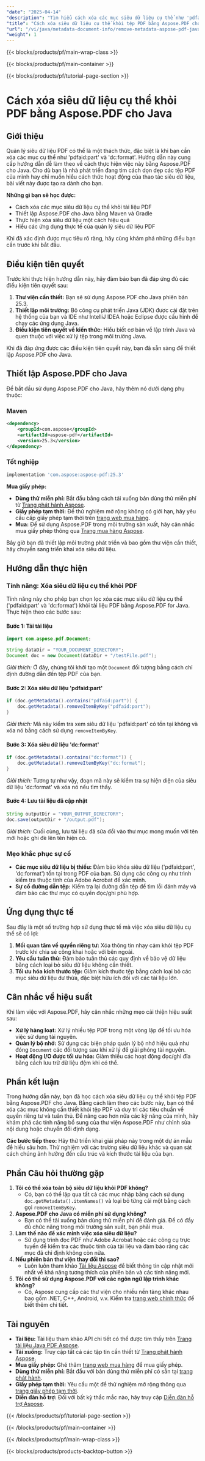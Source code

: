 ```yaml
---
"date": "2025-04-14"
"description": "Tìm hiểu cách xóa các mục siêu dữ liệu cụ thể như 'pdfaid&#58;part' và 'dc&#58;format' khỏi các tệp PDF bằng Aspose.PDF cho Java. Làm theo hướng dẫn từng bước này để quản lý PDF hiệu quả."
"title": "Cách xóa siêu dữ liệu cụ thể khỏi tệp PDF bằng Aspose.PDF cho Java&#58; Hướng dẫn toàn diện"
"url": "/vi/java/metadata-document-info/remove-metadata-aspose-pdf-java-tutorial/"
"weight": 1
---
```


{{< blocks/products/pf/main-wrap-class >}}

{{< blocks/products/pf/main-container >}}

{{< blocks/products/pf/tutorial-page-section >}}
# Cách xóa siêu dữ liệu cụ thể khỏi PDF bằng Aspose.PDF cho Java

## Giới thiệu
Quản lý siêu dữ liệu PDF có thể là một thách thức, đặc biệt là khi bạn cần xóa các mục cụ thể như 'pdfaid:part' và 'dc:format'. Hướng dẫn này cung cấp hướng dẫn dễ làm theo về cách thực hiện việc này bằng Aspose.PDF cho Java. Cho dù bạn là nhà phát triển đang tìm cách dọn dẹp các tệp PDF của mình hay chỉ muốn hiểu cách thức hoạt động của thao tác siêu dữ liệu, bài viết này được tạo ra dành cho bạn.

**Những gì bạn sẽ học được:**
- Cách xóa các mục siêu dữ liệu cụ thể khỏi tài liệu PDF
- Thiết lập Aspose.PDF cho Java bằng Maven và Gradle
- Thực hiện xóa siêu dữ liệu một cách hiệu quả
- Hiểu các ứng dụng thực tế của quản lý siêu dữ liệu PDF

Khi đã xác định được mục tiêu rõ ràng, hãy cùng khám phá những điều bạn cần trước khi bắt đầu.

## Điều kiện tiên quyết
Trước khi thực hiện hướng dẫn này, hãy đảm bảo bạn đã đáp ứng đủ các điều kiện tiên quyết sau:
1. **Thư viện cần thiết:** Bạn sẽ sử dụng Aspose.PDF cho Java phiên bản 25.3.
2. **Thiết lập môi trường:** Bộ công cụ phát triển Java (JDK) được cài đặt trên hệ thống của bạn và IDE như IntelliJ IDEA hoặc Eclipse được cấu hình để chạy các ứng dụng Java.
3. **Điều kiện tiên quyết về kiến thức:** Hiểu biết cơ bản về lập trình Java và quen thuộc với việc xử lý tệp trong môi trường Java.

Khi đã đáp ứng được các điều kiện tiên quyết này, bạn đã sẵn sàng để thiết lập Aspose.PDF cho Java.

## Thiết lập Aspose.PDF cho Java
Để bắt đầu sử dụng Aspose.PDF cho Java, hãy thêm nó dưới dạng phụ thuộc:

### Maven
```xml
<dependency>
    <groupId>com.aspose</groupId>
    <artifactId>aspose-pdf</artifactId>
    <version>25.3</version>
</dependency>
```

### Tốt nghiệp
```gradle
implementation 'com.aspose:aspose-pdf:25.3'
```

**Mua giấy phép:** 
- **Dùng thử miễn phí:** Bắt đầu bằng cách tải xuống bản dùng thử miễn phí từ [Trang phát hành Aspose](https://releases.aspose.com/pdf/java/).
- **Giấy phép tạm thời:** Để thử nghiệm mở rộng không có giới hạn, hãy yêu cầu cấp giấy phép tạm thời trên [trang web mua hàng](https://purchase.aspose.com/temporary-license/).
- **Mua:** Để sử dụng Aspose.PDF trong môi trường sản xuất, hãy cân nhắc mua giấy phép thông qua [Trang mua hàng Aspose](https://purchase.aspose.com/buy).

Bây giờ bạn đã thiết lập môi trường phát triển và bao gồm thư viện cần thiết, hãy chuyển sang triển khai xóa siêu dữ liệu.

## Hướng dẫn thực hiện
### Tính năng: Xóa siêu dữ liệu cụ thể khỏi PDF
Tính năng này cho phép bạn chọn lọc xóa các mục siêu dữ liệu cụ thể ('pdfaid:part' và 'dc:format') khỏi tài liệu PDF bằng Aspose.PDF for Java. Thực hiện theo các bước sau:

#### Bước 1: Tải tài liệu
```java
import com.aspose.pdf.Document;

String dataDir = "YOUR_DOCUMENT_DIRECTORY";
Document doc = new Document(dataDir + "/testFile.pdf");
```
*Giải thích:* Ở đây, chúng tôi khởi tạo một `Document` đối tượng bằng cách chỉ định đường dẫn đến tệp PDF của bạn.

#### Bước 2: Xóa siêu dữ liệu 'pdfaid:part'
```java
if (doc.getMetadata().contains("pdfaid:part")) {
    doc.getMetadata().removeItemByKey("pdfaid:part");
}
```
*Giải thích:* Mã này kiểm tra xem siêu dữ liệu 'pdfaid:part' có tồn tại không và xóa nó bằng cách sử dụng `removeItemByKey`.

#### Bước 3: Xóa siêu dữ liệu 'dc:format'
```java
if (doc.getMetadata().contains("dc:format")) {
    doc.getMetadata().removeItemByKey("dc:format");
}
```
*Giải thích:* Tương tự như vậy, đoạn mã này sẽ kiểm tra sự hiện diện của siêu dữ liệu 'dc:format' và xóa nó nếu tìm thấy.

#### Bước 4: Lưu tài liệu đã cập nhật
```java
String outputDir = "YOUR_OUTPUT_DIRECTORY";
doc.save(outputDir + "/output.pdf");
```
*Giải thích:* Cuối cùng, lưu tài liệu đã sửa đổi vào thư mục mong muốn với tên mới hoặc ghi đè lên tên hiện có.

### Mẹo khắc phục sự cố
- **Các mục siêu dữ liệu bị thiếu:** Đảm bảo khóa siêu dữ liệu ('pdfaid:part', 'dc:format') tồn tại trong PDF của bạn. Sử dụng các công cụ như trình kiểm tra thuộc tính của Adobe Acrobat để xác minh.
- **Sự cố đường dẫn tệp:** Kiểm tra lại đường dẫn tệp để tìm lỗi đánh máy và đảm bảo các thư mục có quyền đọc/ghi phù hợp.

## Ứng dụng thực tế
Sau đây là một số trường hợp sử dụng thực tế mà việc xóa siêu dữ liệu cụ thể sẽ có lợi:
1. **Mối quan tâm về quyền riêng tư:** Xóa thông tin nhạy cảm khỏi tệp PDF trước khi chia sẻ công khai hoặc với bên ngoài.
2. **Yêu cầu tuân thủ:** Đảm bảo tuân thủ các quy định về bảo vệ dữ liệu bằng cách loại bỏ siêu dữ liệu không cần thiết.
3. **Tối ưu hóa kích thước tệp:** Giảm kích thước tệp bằng cách loại bỏ các mục siêu dữ liệu dư thừa, đặc biệt hữu ích đối với các tài liệu lớn.

## Cân nhắc về hiệu suất
Khi làm việc với Aspose.PDF, hãy cân nhắc những mẹo cải thiện hiệu suất sau:
- **Xử lý hàng loạt:** Xử lý nhiều tệp PDF trong một vòng lặp để tối ưu hóa việc sử dụng tài nguyên.
- **Quản lý bộ nhớ:** Sử dụng các biện pháp quản lý bộ nhớ hiệu quả như đóng `Document` các đối tượng sau khi xử lý để giải phóng tài nguyên.
- **Hoạt động I/O được tối ưu hóa:** Giảm thiểu các hoạt động đọc/ghi đĩa bằng cách lưu trữ dữ liệu đệm khi có thể.

## Phần kết luận
Trong hướng dẫn này, bạn đã học cách xóa siêu dữ liệu cụ thể khỏi tệp PDF bằng Aspose.PDF cho Java. Bằng cách làm theo các bước này, bạn có thể xóa các mục không cần thiết khỏi tệp PDF và duy trì các tiêu chuẩn về quyền riêng tư và tuân thủ. Để nâng cao hơn nữa các kỹ năng của mình, hãy khám phá các tính năng bổ sung của thư viện Aspose.PDF như chỉnh sửa nội dung hoặc chuyển đổi định dạng.

**Các bước tiếp theo:** Hãy thử triển khai giải pháp này trong một dự án mẫu để hiểu sâu hơn. Thử nghiệm với các trường siêu dữ liệu khác và quan sát cách chúng ảnh hưởng đến cấu trúc và kích thước tài liệu của bạn.

## Phần Câu hỏi thường gặp
1. **Tôi có thể xóa toàn bộ siêu dữ liệu khỏi PDF không?**
   - Có, bạn có thể lặp qua tất cả các mục nhập bằng cách sử dụng `doc.getMetadata().itemNames()` và loại bỏ từng cái một bằng cách gọi `removeItemByKey`.
2. **Aspose.PDF cho Java có miễn phí sử dụng không?**
   - Bạn có thể tải xuống bản dùng thử miễn phí để đánh giá. Để có đầy đủ chức năng trong môi trường sản xuất, bạn phải mua.
3. **Làm thế nào để xác minh việc xóa siêu dữ liệu?**
   - Sử dụng trình đọc PDF như Adobe Acrobat hoặc các công cụ trực tuyến để kiểm tra các thuộc tính của tài liệu và đảm bảo rằng các mục đã chỉ định không còn nữa.
4. **Nếu phiên bản thư viện thay đổi thì sao?**
   - Luôn luôn tham khảo [Tài liệu Aspose](https://reference.aspose.com/pdf/java/) để biết thông tin cập nhật mới nhất về khả năng tương thích của phiên bản và các tính năng mới.
5. **Tôi có thể sử dụng Aspose.PDF với các ngôn ngữ lập trình khác không?**
   - Có, Aspose cung cấp các thư viện cho nhiều nền tảng khác nhau bao gồm .NET, C++, Android, v.v. Kiểm tra [trang web chính thức](https://products.aspose.com/pdf) để biết thêm chi tiết.

## Tài nguyên
- **Tài liệu:** Tài liệu tham khảo API chi tiết có thể được tìm thấy trên [Trang tài liệu Java PDF Aspose](https://reference.aspose.com/pdf/java/).
- **Tải xuống:** Truy cập tất cả các tập tin cần thiết từ [Trang phát hành Aspose](https://releases.aspose.com/pdf/java/).
- **Mua giấy phép:** Ghé thăm [trang web mua hàng](https://purchase.aspose.com/buy) để mua giấy phép.
- **Dùng thử miễn phí:** Bắt đầu với bản dùng thử miễn phí có sẵn tại [trang phát hành](https://releases.aspose.com/pdf/java/).
- **Giấy phép tạm thời:** Yêu cầu một để thử nghiệm mở rộng thông qua [trang giấy phép tạm thời](https://purchase.aspose.com/temporary-license/).
- **Diễn đàn hỗ trợ:** Đối với bất kỳ thắc mắc nào, hãy truy cập [Diễn đàn hỗ trợ Aspose](https://forum.aspose.com/c/pdf/10).

{{< /blocks/products/pf/tutorial-page-section >}}

{{< /blocks/products/pf/main-container >}}

{{< /blocks/products/pf/main-wrap-class >}}

{{< blocks/products/products-backtop-button >}}